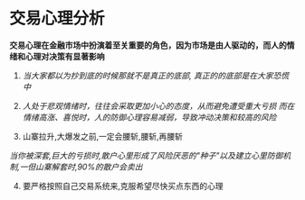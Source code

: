 # 交易心理分析

**交易心理在金融市场中扮演着至关重要的角色，因为市场是由人驱动的，而人的情绪和心理对决策有显著影响**

1. _当大家都以为抄到底的时候那就不是真正的底部, 真正的的底部是在大家恐慌中_

2. _人处于悲观情绪时，往往会采取更加小心的态度，从而避免遭受重大亏损_
   _而在情绪高涨、喜悦时，人的防御心理容易减弱，导致冲动决策和较高的风险_

3. 山寨拉升,大爆发之前,一定会腰斩,腰斩,再腰斩

_当你被深套,巨大的亏损时,散户心里形成了风险厌恶的"种子"以及建立心里防御机制,一但山寨解套时,90%的散户会卖出_

4. 要严格按照自己交易系统来,克服希望尽快买点东西的心理
